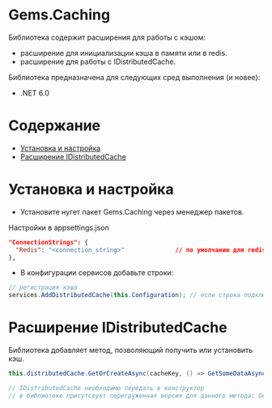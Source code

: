 # Gems.Caching
Библиотека содержит расширения для работы с кэшом:
- расширение для инициализации кэша в памяти или в redis.
- расширение для работы с IDistributedCache.

Библиотека предназначена для следующих сред выполнения (и новее):

* .NET 6.0

# Содержание

* [Установка и настройка](#установка-и-настройка)
* [Расширение IDistributedCache](#расширение-idistributedcache)
# Установка и настройка
- Установите нугет пакет Gems.Caching через менеджер пакетов.

Настройки в appsettings.json
```json
"ConnectionStrings": {
  "Redis": "<connection_string>"              // по умолчанию для redis
},
```
- В конфигурации сервисов добавьте строки:
```csharp
// регистрация кэша
services.AddDistributedCache(this.Configuration); // если строка подключения к redis пустая, то используется кэш в памяти
```

# Расширение IDistributedCache

Библиотека добавляет метод, позволяющий получить или установить кэш.
```csharp
this.distributedCache.GetOrCreateAsync(cacheKey, () => GetSomeDataAsync(cancellationToken), cancellationToken)

// IDistributedCache необходимо передать в конструктор
// в библиотеке присутсвует перегруженная версия для данного метода: GetOrCreate
```